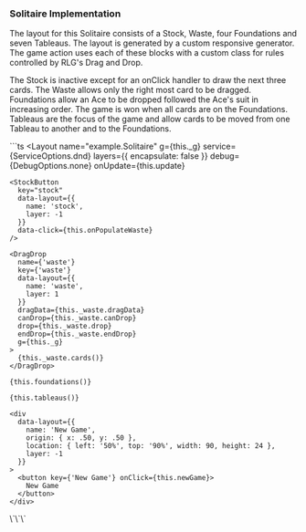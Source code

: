 ### Solitaire Implementation

The layout for this Solitaire consists of a Stock, Waste, four Foundations and seven Tableaus. The layout is generated by a custom responsive generator. The game action uses each of these blocks with a custom class for rules controlled by RLG's Drag and Drop.

The Stock is inactive except for an onClick handler to draw the next three cards. The Waste allows only the right most card to be dragged. Foundations allow an Ace to be dropped followed the Ace's suit in increasing order. The game is won when all cards are on the Foundations. Tableaus are the focus of the game and allow cards to be moved from one Tableau to another and to the Foundations.

\`\`\`ts
  <Layout
    name="example.Solitaire"
    g={this._g}
    service={ServiceOptions.dnd}
    layers={{
      encapsulate: false
    }}
    debug={DebugOptions.none}
    onUpdate={this.update}
  >
    <StockButton
      key="stock"
      data-layout={{
        name: 'stock',
        layer: -1
      }}
      data-click={this.onPopulateWaste}
    />

    <DragDrop
      name={'waste'}
      key={'waste'}
      data-layout={{
        name: 'waste',
        layer: 1
      }}
      dragData={this._waste.dragData}
      canDrop={this._waste.canDrop}
      drop={this._waste.drop}
      endDrop={this._waste.endDrop}
      g={this._g}
    >
      {this._waste.cards()}
    </DragDrop>

    {this.foundations()}

    {this.tableaus()}

    <div
      data-layout={{
        name: 'New Game',
        origin: { x: .50, y: .50 },
        location: { left: '50%', top: '90%', width: 90, height: 24 },
        layer: -1
      }}
    >
      <button key={'New Game'} onClick={this.newGame}>
        New Game
      </button>
    </div>
  </Layout>
  \`\`\`